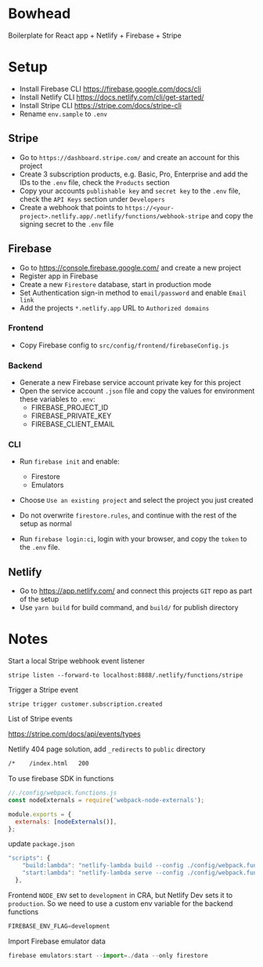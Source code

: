 # Bowhead

Boilerplate for React app + Netlify + Firebase + Stripe

# Setup 

- Install Firebase CLI https://firebase.google.com/docs/cli
- Install Netlify CLI https://docs.netlify.com/cli/get-started/
- Install Stripe CLI https://stripe.com/docs/stripe-cli
- Rename `env.sample` to `.env`

## Stripe

- Go to `https://dashboard.stripe.com/` and create an account for this project
- Create 3 subscription products, e.g. Basic, Pro, Enterprise and add the IDs to the `.env` file, check the `Products` section
- Copy your accounts `publishable key` and `secret key` to the `.env` file, check the `API Keys` section under `Developers`
- Create a webhook that points to `https://<your-project>.netlify.app/.netlify/functions/webhook-stripe` and copy the signing secret to the `.env` file

## Firebase

- Go to https://console.firebase.google.com/ and create a new project
- Register app in Firebase
- Create a new `Firestore` database, start in production mode
- Set Authentication sign-in method to `email/password` and enable `Email link`
- Add the projects `*.netlify.app` URL to `Authorized domains`

### Frontend

- Copy Firebase config to `src/config/frontend/firebaseConfig.js`

### Backend

- Generate a new Firebase service account private key for this project
- Open the service account `.json` file and copy the values for environment these variables to `.env`:
  - FIREBASE_PROJECT_ID
  - FIREBASE_PRIVATE_KEY
  - FIREBASE_CLIENT_EMAIL

### CLI

- Run `firebase init` and enable:
  - Firestore
  - Emulators

- Choose `Use an existing project` and select the project you just created
- Do not overwrite `firestore.rules`, and continue with the rest of the setup as normal
- Run `firebase login:ci`, login with your browser, and copy the `token` to the `.env` file.

## Netlify

- Go to https://app.netlify.com/ and connect this projects `GIT` repo as part of the setup
- Use `yarn build` for build command, and `build/` for publish directory

# Notes

Start a local Stripe webhook event listener

`stripe listen --forward-to localhost:8888/.netlify/functions/stripe` 

Trigger a Stripe event

`stripe trigger customer.subscription.created`

List of Stripe events

https://stripe.com/docs/api/events/types

Netlify 404 page solution, add `_redirects` to `public` directory

```bash
/*    /index.html   200
```

To use firebase SDK in functions

```javascript
//./config/webpack.functions.js
const nodeExternals = require('webpack-node-externals');

module.exports = {
  externals: [nodeExternals()],
};
```
update `package.json`

```javascript
"scripts": {
    "build:lambda": "netlify-lambda build --config ./config/webpack.functions.js src/lambda",
    "start:lambda": "netlify-lambda serve --config ./config/webpack.functions.js src/lambda"
  },
```
Frontend `NODE_ENV` set to `development` in CRA, but Netlify Dev sets it to `production`. So we need to use a custom env variable for the backend functions

```javascript
FIREBASE_ENV_FLAG=development
```

Import Firebase emulator data

```javascript
firebase emulators:start --import=./data --only firestore
```
